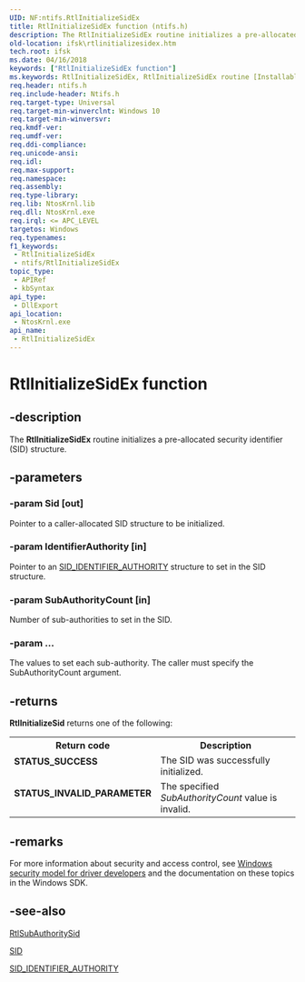 ```yaml
---
UID: NF:ntifs.RtlInitializeSidEx
title: RtlInitializeSidEx function (ntifs.h)
description: The RtlInitializeSidEx routine initializes a pre-allocated security identifier (SID) structure.
old-location: ifsk\rtlinitializesidex.htm
tech.root: ifsk
ms.date: 04/16/2018
keywords: ["RtlInitializeSidEx function"]
ms.keywords: RtlInitializeSidEx, RtlInitializeSidEx routine [Installable File System Drivers], ifsk.rtlinitializesidex, ntifs/RtlInitializeSidEx
req.header: ntifs.h
req.include-header: Ntifs.h
req.target-type: Universal
req.target-min-winverclnt: Windows 10
req.target-min-winversvr: 
req.kmdf-ver: 
req.umdf-ver: 
req.ddi-compliance: 
req.unicode-ansi: 
req.idl: 
req.max-support: 
req.namespace: 
req.assembly: 
req.type-library: 
req.lib: NtosKrnl.lib
req.dll: NtosKrnl.exe
req.irql: <= APC_LEVEL
targetos: Windows
req.typenames: 
f1_keywords:
 - RtlInitializeSidEx
 - ntifs/RtlInitializeSidEx
topic_type:
 - APIRef
 - kbSyntax
api_type:
 - DllExport
api_location:
 - NtosKrnl.exe
api_name:
 - RtlInitializeSidEx
---
```


# RtlInitializeSidEx function


## -description

The <b>RtlInitializeSidEx</b> routine initializes a pre-allocated security identifier (SID) structure.

## -parameters

### -param Sid [out]


Pointer to a caller-allocated SID structure to be initialized.

### -param IdentifierAuthority [in]


Pointer to an <a href="/windows-hardware/drivers/ddi/ntifs/ns-ntifs-_sid_identifier_authority">SID_IDENTIFIER_AUTHORITY</a> structure to set in the SID structure.

### -param SubAuthorityCount [in]


Number of sub-authorities to set in the SID.

### -param ...

The values to set each sub-authority. The caller must specify the SubAuthorityCount argument.

## -returns

<b>RtlInitializeSid</b> returns one of the following:

<table>
<tr>
<th>Return code</th>
<th>Description</th>
</tr>
<tr>
<td width="40%">
<dl>
<dt><b>STATUS_SUCCESS</b></dt>
</dl>
</td>
<td width="60%">
The SID was successfully initialized.

</td>
</tr>
<tr>
<td width="40%">
<dl>
<dt><b>STATUS_INVALID_PARAMETER</b></dt>
</dl>
</td>
<td width="60%">
The specified <i>SubAuthorityCount</i> value is invalid.

</td>
</tr>
</table>

## -remarks

For more information about security and access control, see [Windows security model for driver developers](/windows-hardware/drivers/driversecurity/windows-security-model) and the documentation on these topics in the Windows SDK.

## -see-also

<a href="/windows-hardware/drivers/ddi/ntifs/nf-ntifs-rtlsubauthoritysid">RtlSubAuthoritySid</a>



<a href="/windows-hardware/drivers/ddi/ntifs/ns-ntifs-_sid">SID</a>



<a href="/windows-hardware/drivers/ddi/ntifs/ns-ntifs-_sid_identifier_authority">SID_IDENTIFIER_AUTHORITY</a>

